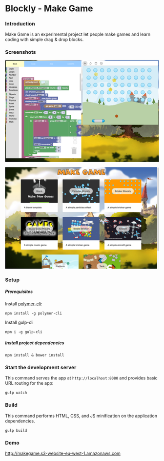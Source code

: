 # Blockly - Make Game
### Introduction

Make Game is an experimental project let people make games and learn coding with simple drag & drop blocks.

### Screenshots
![Blockly Make Games](https://raw.githubusercontent.com/etamity/make-game/master/screenshot/screen1.png)

![Demo Project List](https://raw.githubusercontent.com/etamity/make-game/master/screenshot/screen2.png)

### Setup

##### Prerequisites

Install [polymer-cli](https://github.com/Polymer/polymer-cli):

    npm install -g polymer-cli

Install gulp-cli

	npm i -g gulp-cli

##### Install project dependencies

    npm install & bower install

### Start the development server

This command serves the app at `http://localhost:8080` and provides basic URL
routing for the app:

    gulp watch


### Build

This command performs HTML, CSS, and JS minification on the application
dependencies.

    gulp build

### Demo
http://makegame.s3-website-eu-west-1.amazonaws.com
